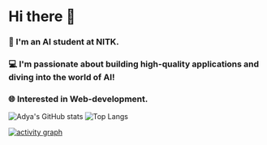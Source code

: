 <!--**adya2004/adya2004** is a ✨ _special_ ✨ repository because its `README.md` (this file) appears on your GitHub profile.-->

# Hi there 👋

### 🤖 I'm an AI student at NITK.
### 💻 I'm passionate about building high-quality applications and diving into the world of AI!
### 🌐 Interested in Web-development.

![Adya's GitHub stats](https://github-readme-stats.vercel.app/api?username=adya2004&show_icons=true&theme=tokyonight&hide_rank=true)
![Top Langs](https://github-readme-stats.vercel.app/api/top-langs/?username=adya2004&layout=compact&theme=tokyonight)

[![activity graph](https://github-readme-activity-graph.vercel.app/graph?username=adya2004&theme=github-dark-dimmed&custom_title=adya2004's%20Activity%20Graph&hide_border=true)](https://github.com/adya2004)
